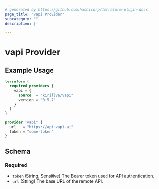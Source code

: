 ```yaml
---
# generated by https://github.com/hashicorp/terraform-plugin-docs
page_title: "vapi Provider"
subcategory: ""
description: |-
  
---
```


# vapi Provider



## Example Usage

```terraform
terraform {
  required_providers {
    vapi = {
      source  = "kirillve/vapi"
      version = "0.5.7"
    }
  }
}

provider "vapi" {
  url   = "https://api.vapi.ai"
  token = "some-token"
}
```

<!-- schema generated by tfplugindocs -->
## Schema

### Required

- `token` (String, Sensitive) The Bearer token used for API authentication.
- `url` (String) The base URL of the remote API.
